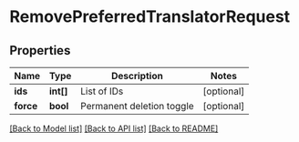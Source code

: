 # RemovePreferredTranslatorRequest

## Properties
Name | Type | Description | Notes
------------ | ------------- | ------------- | -------------
**ids** | **int[]** | List of IDs | [optional] 
**force** | **bool** | Permanent deletion toggle | [optional] 

[[Back to Model list]](../README.md#documentation-for-models) [[Back to API list]](../README.md#documentation-for-api-endpoints) [[Back to README]](../README.md)


